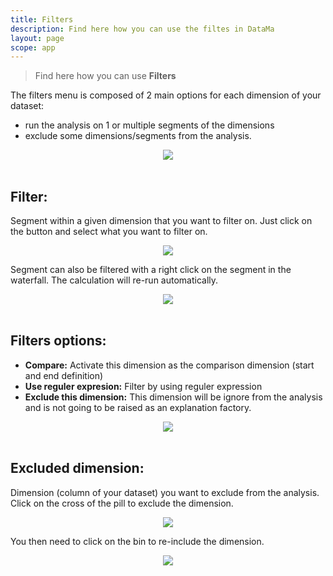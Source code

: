 ```yaml
---
title: Filters
description: Find here how you can use the filtes in DataMa
layout: page
scope: app
---
```


> Find here how you can use **Filters**


The filters menu is composed of 2 main options for each dimension of your dataset:
- run the analysis on 1 or multiple segments of the dimensions  
- exclude some dimensions/segments from the analysis.

<center><img src="{{site.url}}/{{site.baseurl}}/core_app/new/interface/subheader/images/filters.jpg"/></center>
<br>

## **Filter:**
Segment within a given dimension that you want to filter on. Just click on the button and select what you want to filter on.
<center><img src="{{site.url}}/{{site.baseurl}}/core_app/new/interface/subheader/images/filters_segment.jpg"/></center>

Segment can also be filtered with a right click on the segment in the waterfall. The calculation will re-run automatically.
<center><img src="{{site.url}}/{{site.baseurl}}/core_app/new/interface/subheader/images/filters_exclude.jpg"/></center>
<br>


## **Filters options:**

- **Compare:** Activate this dimension as the comparison dimension (start and end definition)
- **Use reguler expresion:** Filter by using reguler expression
- **Exclude this dimension:** This dimension will be ignore from the analysis and is not going to be raised as an explanation factory.

<center><img src="{{site.url}}/{{site.baseurl}}/core_app/new/interface/subheader/images/filters_advanced.jpg"/></center>
<br>

## **Excluded dimension:**
Dimension (column of your dataset) you want to exclude from the analysis. Click on the cross of the pill to exclude the dimension.
<center><img src="{{site.url}}/{{site.baseurl}}/core_app/new/interface/subheader/images/filters_Cross_exclude.jpg"/></center>

You then need to click on the bin to re-include the dimension.
<center><img src="{{site.url}}/{{site.baseurl}}/core_app/new/interface/subheader/images/filters_excludedDim.jpg"/></center>
